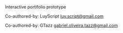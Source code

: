 Interactive portifolio prototype

Co-authored-by: LuyScript <luy.script@gmail.com>

Co-authored-by: GTazz <gabriel.oliveira.tazz@gmail.com>
